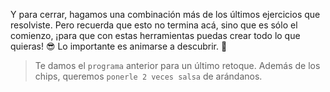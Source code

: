 <gs-attire attire-url="https://raw.githubusercontent.com/MumukiProject/mumuki-guia-gobstones-alternativa-kids/master/assets/attires/config.json"></gs-attire> <gs-toolbox toolbox-url="https://raw.githubusercontent.com/MumukiProject/mumuki-guia-gobstones-muchos-sabores-combinados-kids/master/assets/toolbox.xml"></gs-toolbox>

Y para cerrar, hagamos una combinación más de los últimos ejercicios que resolviste. Pero recuerda que esto no termina acá, sino que es sólo el comienzo, ¡para que con estas herramientas puedas crear todo lo que quieras! :sunglasses: Lo importante es animarse a descubrir. :tada:

> Te damos el `programa` anterior para un último retoque. Además de los chips, queremos `ponerle 2 veces salsa` de arándanos. 
 